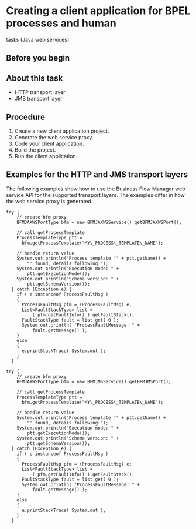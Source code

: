 <!-- image -->

# Creating a client application for BPEL processes and human
tasks (Java web services)

## Before you begin

## About this task

- HTTP transport layer
- JMS transport layer

## Procedure

1. Create a new client application project.
2. Generate the web service proxy.
3. Code your client application.
4. Build the project.
5. Run the client application.

## Examples for the HTTP and JMS transport layers

The
following examples show how to use the Business Flow Manager web service
API for the supported transport layers. The examples differ in how
the web service proxy is
generated.

```
try {
    // create bfm proxy
    BFMJAXWSPortType bfm = new BFMJAXWSService().getBFMJAXWSPort();

    // call getProcessTemplate
    ProcessTemplateType ptt = 
      bfm.getProcessTemplate("MY\_PROCESS\_TEMPLATE\_NAME");

    // handle return value
    System.out.println("Process template '" + ptt.getName() + 
        "' found, details following:");
    System.out.println("Execution mode: " + 
        ptt.getExecutionMode());
    System.out.println("Schema version: " + 
        ptt.getSchemaVersion());
  } catch (Exception e) {
    if ( e instanceof ProcessFaultMsg )
    {
      ProcessFaultMsg pfm = (ProcessFaultMsg) e;
      List<FaultStackType> list = 
          ( pfm.getFaultInfo() ).getFaultStack();
      FaultStackType fault = list.get( 0 );
      System.out.println( "ProcessFaultMessage: " + 
          fault.getMessage() );
    }
    else
    {
      e.printStackTrace( System.out );
    }  
  }
```

```
try {
    // create bfm proxy
    BFMJAXWSPortType bfm = new BFMJMSService().getBFMJMSPort();

    // call getProcessTemplate
    ProcessTemplateType ptt = 
      bfm.getProcessTemplate("MY\_PROCESS\_TEMPLATE\_NAME");

    // handle return value
    System.out.println("Process template '" + ptt.getName() + 
        "' found, details following:");
    System.out.println("Execution mode: " + 
        ptt.getExecutionMode());
    System.out.println("Schema version: " + 
        ptt.getSchemaVersion());
  } catch (Exception e) {
    if ( e instanceof ProcessFaultMsg )
    {
      ProcessFaultMsg pfm = (ProcessFaultMsg) e;
      List<FaultStackType> list = 
          ( pfm.getFaultInfo() ).getFaultStack();
      FaultStackType fault = list.get( 0 );
      System.out.println( "ProcessFaultMessage: " + 
          fault.getMessage() );
    }
    else
    {
      e.printStackTrace( System.out );
    }  
  }
```